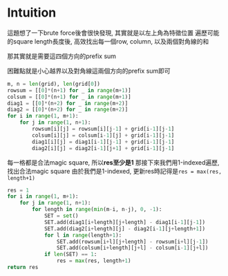 # Intuition

這題想了一下brute force後會很快發現, 其實就是以左上角為特徵位置
遍歷可能的square length長度後, 高效找出每一個row, column, 以及兩個對角線的和

那其實就是需要這四個方向的prefix sum

困難點就是小心越界以及對角線這兩個方向的prefix sum即可

```py
m, n = len(grid), len(grid[0])
rowsum = [[0]*(n+1) for _ in range(m+1)]
colsum = [[0]*(n+1) for _ in range(m+1)]
diag1 = [[0]*(n+2) for _ in range(m+2)]
diag2 = [[0]*(n+2) for _ in range(m+2)]
for i in range(1, m+1):
    for j in range(1, n+1):
        rowsum[i][j] = rowsum[i][j-1] + grid[i-1][j-1]
        colsum[i][j] = colsum[i-1][j] + grid[i-1][j-1]
        diag1[i][j] = diag1[i-1][j-1] + grid[i-1][j-1]
        diag2[i][j] = diag2[i-1][j+1] + grid[i-1][j-1]
```

每一格都是合法magic square, 所以**res至少是1**
那接下來我們用1-indexed遍歷, 找出合法magic square
由於我們是1-indexed, 更新res時記得是`res = max(res, length+1)`

```py
res = 1
for i in range(1, m+1):
    for j in range(1, n+1):
        for length in range(min(m-i, n-j), 0, -1):
            SET = set()
            SET.add(diag1[i+length][j+length] - diag1[i-1][j-1])
            SET.add(diag2[i+length][j] - diag2[i-1][j+length+1])
            for l in range(length+1):
                SET.add(rowsum[i+l][j+length] - rowsum[i+l][j-1])
                SET.add(colsum[i+length][j+l] - colsum[i-1][j+l])
            if len(SET) == 1:
                res = max(res, length+1)
return res
```